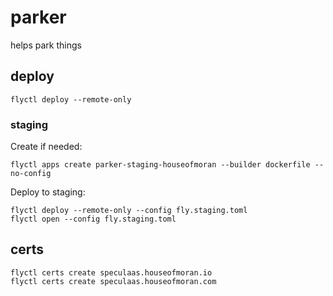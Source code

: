 # parker
helps park things

## deploy

    flyctl deploy --remote-only

### staging

Create if needed:

    flyctl apps create parker-staging-houseofmoran --builder dockerfile --no-config

Deploy to staging:

    flyctl deploy --remote-only --config fly.staging.toml
    flyctl open --config fly.staging.toml

## certs

    flyctl certs create speculaas.houseofmoran.io
    flyctl certs create speculaas.houseofmoran.com
